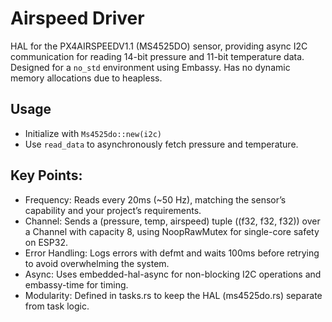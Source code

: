 # Airspeed Driver

HAL for the PX4AIRSPEEDV1.1 (MS4525DO) sensor, providing async I2C communication for reading 14-bit pressure and 11-bit
temperature data. Designed for a `no_std` environment using Embassy.
Has no dynamic memory allocations due to heapless.

## Usage

- Initialize with `Ms4525do::new(i2c)`
- Use `read_data` to asynchronously fetch pressure and temperature.

## Key Points:

 - Frequency: Reads every 20ms (~50 Hz), matching the sensor’s capability and your project’s requirements.
 - Channel: Sends a (pressure, temp, airspeed) tuple ((f32, f32, f32)) over a Channel with capacity 8, using NoopRawMutex for single-core safety on ESP32.
 - Error Handling: Logs errors with defmt and waits 100ms before retrying to avoid overwhelming the system.
 - Async: Uses embedded-hal-async for non-blocking I2C operations and embassy-time for timing.
 - Modularity: Defined in tasks.rs to keep the HAL (ms4525do.rs) separate from task logic.